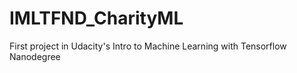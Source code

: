 # IMLTFND_CharityML
First project in Udacity's Intro to Machine Learning with Tensorflow Nanodegree

